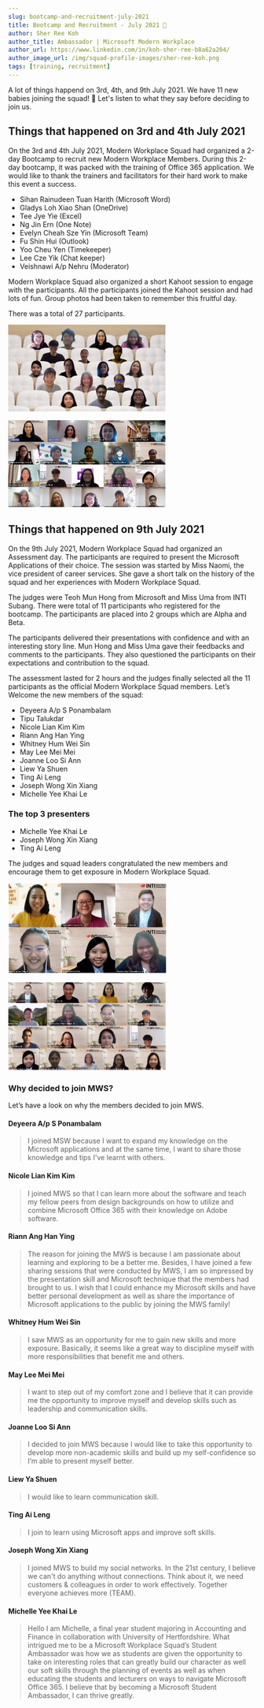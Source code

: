 ```yaml
---
slug: bootcamp-and-recruitment-july-2021
title: Bootcamp and Recruitment - July 2021 🚀
author: Sher Ree Koh
author_title: Ambassador | Microsoft Modern Workplace
author_url: https://www.linkedin.com/in/koh-sher-ree-b8a62a204/
author_image_url: /img/squad-profile-images/sher-ree-koh.png
tags: [training, recruitment]
---
```


A lot of things happend on 3rd, 4th, and 9th July 2021. We have 11 new babies joining the squad! 🥳 Let's listen to what they say before deciding to join us.

<!--truncate-->

## Things that happened on 3rd and 4th July 2021

On the 3rd and 4th July 2021, Modern Workplace Squad had organized a 2-day Bootcamp to recruit new Modern Workplace Members. During this 2-day bootcamp, it was packed with the training of Office 365 application. We would like to thank the trainers and facilitators for their hard work to make this event a success. 

- Sihan Rainudeen Tuan Harith (Microsoft Word)
- Gladys Loh Xiao Shan (OneDrive)
- Tee Jye Yie (Excel)
- Ng Jin Ern (One Note)
- Evelyn Cheah Sze Yin (Microsoft Team)
- Fu Shin Hui (Outlook)  
- Yoo Cheu Yen (Timekeeper)
- Lee Cze Yik (Chat keeper)
- Veishnawi A/p Nehru (Moderator)

Modern Workplace Squad also organized a short Kahoot session to engage with the participants. All the participants joined the Kahoot session and had lots of fun. Group photos had been taken to remember this fruitful day. 

There was a total of 27 participants.

![Bootcamp Group Photo 1](../blog/img/bootcamp-and-recruitment-july-2021/bootcamp-1.jpg)

![Bootcamp Group Photo 2](../blog/img/bootcamp-and-recruitment-july-2021/bootcamp-2.jpg)

## Things that happened on 9th July 2021

On the 9th July 2021, Modern Workplace Squad had organized an Assessment day. The participants are required to present the Microsoft Applications of their choice. The session was started by Miss Naomi, the vice president of career services. She gave a short talk on the history of the squad and her experiences with Modern Workplace Squad.

The judges were Teoh Mun Hong from Microsoft and Miss Uma from INTI Subang. There were total of 11 participants who registered for the bootcamp. The participants are placed into 2 groups which are Alpha and Beta.

The participants delivered their presentations with confidence and with an interesting story line. Mun Hong and Miss Uma gave their feedbacks and comments to the participants. They also questioned the participants on their expectations and contribution to the squad.

The assessment lasted for 2 hours and the judges finally selected all the 11 participants as the official Modern Workplace Squad members. 
Let’s Welcome the new members of the squad:

- Deyeera A/p S Ponambalam
- Tipu Talukdar
- Nicole Lian Kim Kim
- Riann Ang Han Ying
- Whitney Hum Wei Sin
- May Lee Mei Mei
- Joanne Loo Si Ann
- Liew Ya Shuen
- Ting Ai Leng
- Joseph Wong Xin Xiang
- Michelle Yee Khai Le

### The top 3 presenters

- Michelle Yee Khai Le
- Joseph Wong Xin Xiang
- Ting Ai Leng

The judges and squad leaders congratulated the new members and encourage them to get exposure in Modern Workplace Squad.

![Group photo 1](../blog/img/bootcamp-and-recruitment-july-2021/assessment-1.jpg)

![Group photo 2](../blog/img/bootcamp-and-recruitment-july-2021/assessment-2.jpg)

### Why decided to join MWS?

Let’s have a look on why the members decided to join MWS.

#### Deyeera A/p S Ponambalam

> I joined MSW because I want to expand my knowledge on the Microsoft applications and at the same time, I want to share those knowledge and tips I've learnt with others.

#### Nicole Lian Kim Kim

> I joined MWS so that I can learn more about the software and teach my fellow peers from design backgrounds on how to utilize and combine Microsoft Office 365 with their knowledge on Adobe software.

#### Riann Ang Han Ying

> The reason for joining the MWS is because I am passionate about learning and exploring to be a better me. Besides, I have joined a few sharing sessions that were conducted by MWS, I am so impressed by the presentation skill and Microsoft technique that the members had brought to us. I wish that I could enhance my Microsoft skills and have better personal development as well as share the importance of Microsoft applications to the public by joining the MWS family!

#### Whitney Hum Wei Sin

> I saw MWS as an opportunity for me to gain new skills and more exposure. Basically, it seems like a great way to discipline myself with more responsibilities that benefit me and others.

#### May Lee Mei Mei

> I want to step out of my comfort zone and I believe that it can provide me the opportunity to improve myself and develop skills such as leadership and communication skills.

#### Joanne Loo Si Ann

> I decided to join MWS because I would like to take this opportunity to develop more non-academic skills and build up my self-confidence so I’m able to present myself better.

#### Liew Ya Shuen

> I would like to learn communication skill.

#### Ting Ai Leng

> I join to learn using Microsoft apps and improve soft skills.

#### Joseph Wong Xin Xiang

> I joined MWS to build my social networks. In the 21st century, I believe we can't do anything without connections. Think about it, we need customers & colleagues in order to work effectively. Together everyone achieves more (TEAM).

#### Michelle Yee Khai Le

> Hello I am Michelle, a final year student majoring in Accounting and Finance in collaboration with University of Hertfordshire. What intrigued me to be a Microsoft Workplace Squad’s Student Ambassador was how we as students are given the opportunity to take on interesting roles that can greatly build our character as well our soft skills through the planning of events as well as when educating the students and lecturers on ways to navigate Microsoft Office 365. I believe that by becoming a Microsoft Student Ambassador, I can thrive greatly.

